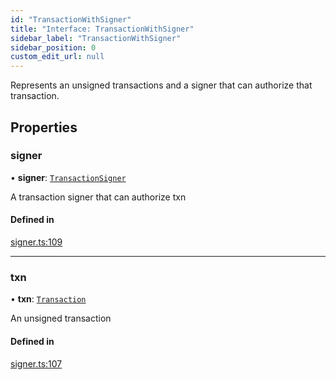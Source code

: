 ```yaml
---
id: "TransactionWithSigner"
title: "Interface: TransactionWithSigner"
sidebar_label: "TransactionWithSigner"
sidebar_position: 0
custom_edit_url: null
---
```


Represents an unsigned transactions and a signer that can authorize that transaction.

## Properties

### signer

• **signer**: [`TransactionSigner`](../modules.md#transactionsigner)

A transaction signer that can authorize txn

#### Defined in

[signer.ts:109](https://github.com/joe-p/js-algorand-sdk/blob/6a3021f/src/signer.ts#L109)

___

### txn

• **txn**: [`Transaction`](../classes/Transaction.md)

An unsigned transaction

#### Defined in

[signer.ts:107](https://github.com/joe-p/js-algorand-sdk/blob/6a3021f/src/signer.ts#L107)
